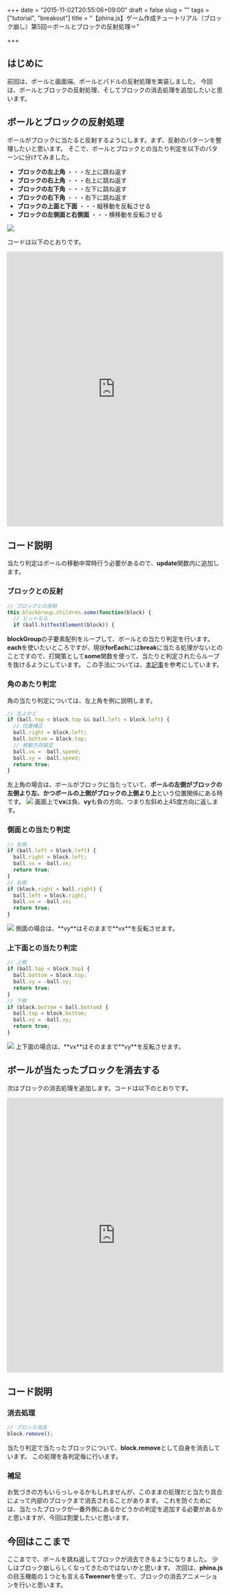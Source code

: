 +++
date = "2015-11-02T20:55:06+09:00"
draft = false
slug = ""
tags = ["tutorial", "breakout"]
title = "【phina.js】ゲーム作成チュートリアル（ブロック崩し）第5回＝ボールとブロックの反射処理＝"

+++

## はじめに

前回は、ボールと画面端、ボールとパドルの反射処理を実装しました。
今回は、ボールとブロックの反射処理、そしてブロックの消去処理を追加したいと思います。

## ボールとブロックの反射処理

ボールがブロックに当たると反射するようにします。まず、反射のパターンを整理したいと思います。
そこで、ボールとブロックとの当たり判定を以下のパターンに分けてみました。

* **ブロックの左上角** ・・・左上に跳ね返す
* **ブロックの右上角** ・・・右上に跳ね返す
* **ブロックの左下角** ・・・左下に跳ね返す
* **ブロックの右下角** ・・・右下に跳ね返す
* **ブロックの上面と下面** ・・・縦移動を反転させる
* **ブロックの左側面と右側面** ・・・横移動を反転させる

<img src="http://alkn203.github.io/blog/img/balltoblock.png" />

コードは以下のとおりです。

<div class='runstant'><iframe src='http://goo.gl/tCHV5X' width='100%' height='640px' style='border:0px;box-shadow:0px 0px 2px 0px #aaa'></iframe></div>

## コード説明
当たり判定はボールの移動中常時行う必要があるので、**update**関数内に追加します。

### ブロックとの反射

```js
// ブロックとの反射
this.blockGroup.children.some(function(block) {
  // ヒットなら
  if (ball.hitTestElement(block)) {
```

**blockGroup**の子要素配列をループして、ボールとの当たり判定を行います。
**each**を使いたいところですが、現状**forEach**には**break**に当たる処理がないとのことですので、打開策として**some**関数を使って、当たりと判定されたらループを抜けるようにしています。
この手法については、[本記事](http://qiita.com/phi/items/f998763d2d52bdd57a7c)を参考にしています。

### 角のあたり判定

角の当たり判定については、左上角を例に説明します。

```js
// 左上かど
if (ball.top < block.top && ball.left < block.left) {
  // 位置補正
  ball.right = block.left;
  ball.bottom = block.top;
  // 移動方向設定
  ball.vx = -ball.speed;
  ball.vy = -ball.speed;
  return true;
}
```

左上角の場合は、ボールがブロックに当たっていて、**ボールの左側がブロックの左側より左、かつボールの上側がブロックの上側より上**という位置関係にある時です。
<img src="http://alkn203.github.io/blog/img/lefttop.png" />
画面上で**vx**は負、**vy**も負の方向、つまり左斜め上45度方向に返します。

### 側面との当たり判定

```js
// 左側
if (ball.left < block.left) {
  ball.right = block.left;
  ball.vx = -ball.vx;
  return true;
}
// 右側
if (block.right < ball.right) {
  ball.left = block.right;
  ball.vx = -ball.vx;
  return true;
}
```
<img src="http://alkn203.github.io/blog/img/left.png" />
側面の場合は、**vy**はそのままで**vx**を反転させます。

### 上下面との当たり判定

```js
// 上側
if (ball.top < block.top) {
  ball.bottom = block.top;
  ball.vy = -ball.vy;
  return true;
}
// 下側
if (block.bottom < ball.bottom) {
  ball.top = block.bottom;
  ball.vy = -ball.vy;
  return true;
}
```
<img src="http://alkn203.github.io/blog/img/top.png" />
上下面の場合は、**vx**はそのままで**vy**を反転させます。

## ボールが当たったブロックを消去する

次はブロックの消去処理を追加します。コードは以下のとおりです。

<div class='runstant'><iframe src='http://goo.gl/xF7tNc' width='100%' height='640px' style='border:0px;box-shadow:0px 0px 2px 0px #aaa'></iframe></div>

## コード説明

### 消去処理

```js
// ブロック消去
block.remove();
```

当たり判定で当たったブロックについて、**block.remove**として自身を消去しています。
この処理を各判定毎に行います。

### 補足
お気づきの方もいらっしゃるかもしれませんが、このままの処理だと当たり具合によって内部のブロックまで消去されることがあります。
これを防ぐためには、当たったブロックが一番外側にあるかどうかの判定を追加する必要があるかと思いますが、今回は割愛したいと思います。

## 今回はここまで

ここまでで、ボールを跳ね返してブロックが消去できるようになりました。
少しはブロック崩しらしくなってきたのではないかと思います。
次回は、**phina.js**の目玉機能の１つとも言える**Tweener**を使って、ブロックの消去アニメーションを行いと思います。
